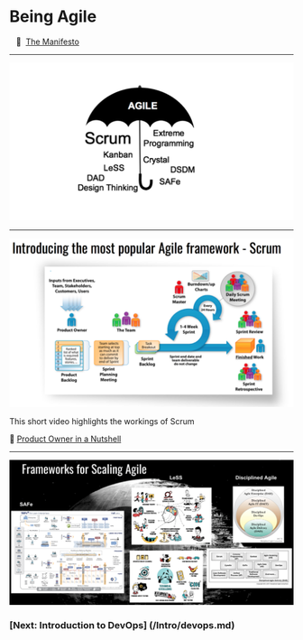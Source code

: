 # Being Agile

&nbsp;&nbsp;&nbsp;:scroll:&nbsp;&nbsp;[The Manifesto](http://agilemanifesto.org)

---
![Agile methodologies](/images/2018/11/agile-methodologies.png)

---
![Scrum](/images/2018/11/scrum.png)

This short video highlights the workings of Scrum

:movie_camera: [Product Owner in a Nutshell](https://www.youtube.com/watch?v=502ILHjX9EE)

---
![Frameworks for Scaling Agile](/images/2018/11/frameworks-for-scaling-agile.png)

### [Next: Introduction to DevOps] (/Intro/devops.md)
